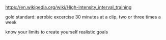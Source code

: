 https://en.wikipedia.org/wiki/High-intensity_interval_training

gold standard:
aerobic excercise 30 minutes at a clip, two or three times a week

know your limits to create yourself realistic goals